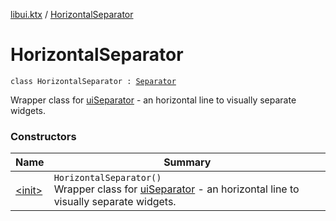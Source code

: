[libui.ktx](../index.md) / [HorizontalSeparator](./index.md)

# HorizontalSeparator

`class HorizontalSeparator : `[`Separator`](../-separator/index.md)

Wrapper class for [uiSeparator](../../libui/ui-separator.md) - an horizontal line to visually separate widgets.

### Constructors

| Name | Summary |
|---|---|
| [&lt;init&gt;](-init-.md) | `HorizontalSeparator()`<br>Wrapper class for [uiSeparator](../../libui/ui-separator.md) - an horizontal line to visually separate widgets. |
